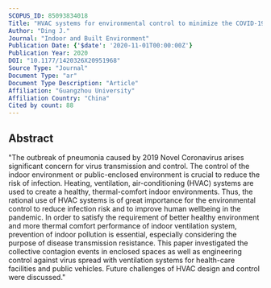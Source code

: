 ```yaml
---
SCOPUS_ID: 85093834018
Title: "HVAC systems for environmental control to minimize the COVID-19 infection"
Author: "Ding J."
Journal: "Indoor and Built Environment"
Publication Date: {'$date': '2020-11-01T00:00:00Z'}
Publication Year: 2020
DOI: "10.1177/1420326X20951968"
Source Type: "Journal"
Document Type: "ar"
Document Type Description: "Article"
Affiliation: "Guangzhou University"
Affiliation Country: "China"
Cited by count: 88
---
```


## Abstract
"The outbreak of pneumonia caused by 2019 Novel Coronavirus arises significant concern for virus transmission and control. The control of the indoor environment or public-enclosed environment is crucial to reduce the risk of infection. Heating, ventilation, air-conditioning (HVAC) systems are used to create a healthy, thermal-comfort indoor environments. Thus, the rational use of HVAC systems is of great importance for the environmental control to reduce infection risk and to improve human wellbeing in the pandemic. In order to satisfy the requirement of better healthy environment and more thermal comfort performance of indoor ventilation system, prevention of indoor pollution is essential, especially considering the purpose of disease transmission resistance. This paper investigated the collective contagion events in enclosed spaces as well as engineering control against virus spread with ventilation systems for health-care facilities and public vehicles. Future challenges of HVAC design and control were discussed."
